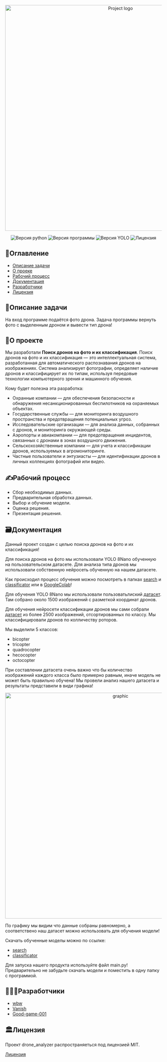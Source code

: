 <a id="up"></a>

<p align="center">
 <img src="https://i.ibb.co/99qgRP3/summma.jpg" alt="Project logo"width="726">
</p>
<p align="center">
 <img src="https://img.shields.io/badge/python-3.11-blue" alt="Версия python">
 <img src="https://img.shields.io/badge/version-0.1(beta)-purple" alt="Версия программы">
 <img src="https://img.shields.io/badge/YOLO-8%20Nano-red" alt="Версия YOLO">
 <img src="https://img.shields.io/badge/license-MIT-brightgreen" alt="Лицензия">
</p>

## 📑Оглавление
- [Описание задачи](#task)
- [O проеке](#about_project)
- [Рабочий процесс](#process)
- [Документация](#documentation)
- [Разработчики](#developers)
- [Лицензия](#license)

<a id="task"></a>
## 📖Описание задачи
На вход программе подаётся фото дрона. Задача программы вернуть фото с выделенным дроном и вывести тип дрона!


<a id="about_project"></a>
## 📁О проекте
Мы разработали **Поиск дронов на фото и их классификация**.
Поиск дронов на фото и их классификация — это интеллектуальная система, разработанная для автоматического распознавания дронов на изображениях. Система анализирует фотографии, определяет наличие дронов и классифицирует их по типам, используя передовые технологии компьютерного зрения и машинного обучения.

Кому будет полезна эта разработка:

 - Охранные компании — для обеспечения безопасности и обнаружения несанкционированных беспилотников на охраняемых объектах.
 - Государственные службы — для мониторинга воздушного пространства и предотвращения потенциальных угроз.
 - Исследовательские организации — для анализа данных, собранных с дронов, и мониторинга окружающей среды.
 - Аэропорты и авиакомпании — для предотвращения инцидентов, связанных с дронами в зонах воздушного движения.
 - Сельскохозяйственные компании — для учета и классификации дронов, используемых в агромониторинге.
 - Частные пользователи и энтузиасты — для идентификации дронов в личных коллекциях фотографий или видео.


<a id="process"></a>
## ✍️Рабочий процесс
- Сбор необходимых данных.
- Предварительная обработка данных.
- Выбор и обучение модели.
- Оценка решения.
- Презентация решения.


<a id="documentation"></a>
## 🗃️Документация

Данный проект создан с целью поиска дронов на фото и их классификация!

Для поиска дронов на фото мы использовали YOLO 8Nano обученную на пользовательском датасете. Для анализа типа дронов мы использовали собственную нейросеть обученную на нашем датасете.

Как происходил процесс обучения можно посмотреть в папках [search](https://github.com/white-black-wolf/drone_analyzer/tree/main/search) и [classificator](https://github.com/white-black-wolf/drone_analyzer/tree/main/classificator) или в [GoogleColab](https://colab.research.google.com/drive/1fkQ_5HRLXnu97qO1tW0uXrV3P9XLznz5?usp=sharing)!

Для обучения YOLO 8Nano мы использовали пользоватьлиский [датасет](https://www.kaggle.com/datasets/dasmehdixtr/drone-dataset-uav). Там собрано около 1500 изображений с разметкой координат дронов.

Для обучения нейросети классификации дронов мы сами собрали [датасет](https://disk.yandex.ru/d/9M20vEOU4PvQ_w) из более 2500 изображений, отсортированных по классу. Мы классифицировали дронов по колличеству роторов.

Мы выделили 5 классов:
 - bicopter
 - tricopter
 - quadrocopter
 - hecocopter
 - octocopter

При составлении датасета очень важно что бы количество изображений каждого класса было примерно равным, иначе модель не может быть правильно обучена! Мы провели анализ нашего датасета и результаты представили в види графика!
<p align="center">
 <img src="https://i.ibb.co/jG8n4Fs/image.png" alt="graphic"width="726">
</p>

По графику мы видим что данные собраны равномерно, а соответствено наш датасет можно использовать для обучения модели!

Скачать обученные моделы можно по ссылке:
 - [search](https://getfile.dokpub.com/yandex/get/https://disk.yandex.ru/d/w7lLKYFXXHzFIQ)
 - [classificator](https://getfile.dokpub.com/yandex/get/https://disk.yandex.ru/d/LHmZzBRSuD6HTQ)

Для запуска нашего продукта используйте файл main.py! Предварительно не забудьте скачать модели и поместить в одну папку с программой.

<a id="developers"></a>
## 👨🏻‍💻Разработчики

- [wbw](https://github.com/white-black-wolf)
- [Vanish](https://github.com/vanish12345)
- [Good-game-001 ](https://github.com/Good-game-001) 

<a id="license"></a>
## 🏛️Лицензия
Проект drone_analyzer распространяеться под лицензией MIT.

 [Лицензия](https://github.com/white-black-wolf/drone_analyzer/blob/main/LICENSE)
